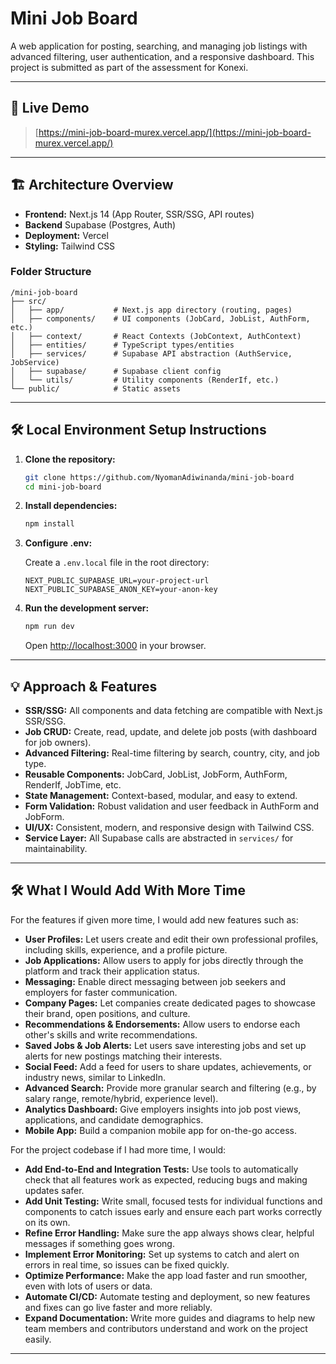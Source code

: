 # Mini Job Board

A web application for posting, searching, and managing job listings with advanced filtering, user authentication, and a responsive dashboard. This project is submitted as part of the assessment for Konexi.

---

## 🚀 Live Demo

> [https://mini-job-board-murex.vercel.app/](https://mini-job-board-murex.vercel.app/)

---

## 🏗️ Architecture Overview

- **Frontend:** Next.js 14 (App Router, SSR/SSG, API routes)
- **Backend** Supabase (Postgres, Auth)
- **Deployment:** Vercel
- **Styling:** Tailwind CSS

### Folder Structure

```
/mini-job-board
├── src/
│   ├── app/           # Next.js app directory (routing, pages)
│   ├── components/    # UI components (JobCard, JobList, AuthForm, etc.)
│   ├── context/       # React Contexts (JobContext, AuthContext)
│   ├── entities/      # TypeScript types/entities
│   ├── services/      # Supabase API abstraction (AuthService, JobService)
│   ├── supabase/      # Supabase client config
│   └── utils/         # Utility components (RenderIf, etc.)
└── public/            # Static assets
```

---

## 🛠️ Local Environment Setup Instructions

1. **Clone the repository:**

   ```bash
   git clone https://github.com/NyomanAdiwinanda/mini-job-board
   cd mini-job-board
   ```

2. **Install dependencies:**

   ```bash
   npm install
   ```

3. **Configure .env:**

   Create a `.env.local` file in the root directory:

   ```
   NEXT_PUBLIC_SUPABASE_URL=your-project-url
   NEXT_PUBLIC_SUPABASE_ANON_KEY=your-anon-key
   ```

4. **Run the development server:**
   ```bash
   npm run dev
   ```
   Open [http://localhost:3000](http://localhost:3000) in your browser.

---

## 💡 Approach & Features

- **SSR/SSG:** All components and data fetching are compatible with Next.js SSR/SSG.
- **Job CRUD:** Create, read, update, and delete job posts (with dashboard for job owners).
- **Advanced Filtering:** Real-time filtering by search, country, city, and job type.
- **Reusable Components:** JobCard, JobList, JobForm, AuthForm, RenderIf, JobTime, etc.
- **State Management:** Context-based, modular, and easy to extend.
- **Form Validation:** Robust validation and user feedback in AuthForm and JobForm.
- **UI/UX:** Consistent, modern, and responsive design with Tailwind CSS.
- **Service Layer:** All Supabase calls are abstracted in `services/` for maintainability.

---

## 🛠️ What I Would Add With More Time

For the features if given more time, I would add new features such as:

- **User Profiles:** Let users create and edit their own professional profiles, including skills, experience, and a profile picture.
- **Job Applications:** Allow users to apply for jobs directly through the platform and track their application status.
- **Messaging:** Enable direct messaging between job seekers and employers for faster communication.
- **Company Pages:** Let companies create dedicated pages to showcase their brand, open positions, and culture.
- **Recommendations & Endorsements:** Allow users to endorse each other's skills and write recommendations.
- **Saved Jobs & Job Alerts:** Let users save interesting jobs and set up alerts for new postings matching their interests.
- **Social Feed:** Add a feed for users to share updates, achievements, or industry news, similar to LinkedIn.
- **Advanced Search:** Provide more granular search and filtering (e.g., by salary range, remote/hybrid, experience level).
- **Analytics Dashboard:** Give employers insights into job post views, applications, and candidate demographics.
- **Mobile App:** Build a companion mobile app for on-the-go access.

For the project codebase if I had more time, I would:

- **Add End-to-End and Integration Tests:** Use tools to automatically check that all features work as expected, reducing bugs and making updates safer.
- **Add Unit Testing:** Write small, focused tests for individual functions and components to catch issues early and ensure each part works correctly on its own.
- **Refine Error Handling:** Make sure the app always shows clear, helpful messages if something goes wrong.
- **Implement Error Monitoring:** Set up systems to catch and alert on errors in real time, so issues can be fixed quickly.
- **Optimize Performance:** Make the app load faster and run smoother, even with lots of users or data.
- **Automate CI/CD:** Automate testing and deployment, so new features and fixes can go live faster and more reliably.
- **Expand Documentation:** Write more guides and diagrams to help new team members and contributors understand and work on the project easily.

---
